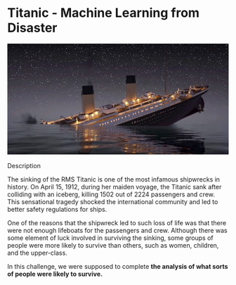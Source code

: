 # Titanic - Machine Learning from Disaster

![Titanic](https://github.com/u-prashant/Machine-Learning-Kaggle-Competitions/blob/master/Titanic/Titanic.jpg)

Description

The sinking of the RMS Titanic is one of the most infamous shipwrecks in history. On April 15, 1912, during her maiden voyage, 
the Titanic sank after colliding with an iceberg, killing 1502 out of 2224 passengers and crew. This sensational tragedy shocked 
the international community and led to better safety regulations for ships.

One of the reasons that the shipwreck led to such loss of life was that there were not enough lifeboats for the passengers and crew. 
Although there was some element of luck involved in surviving the sinking, some groups of people were more likely to survive than others, 
such as women, children, and the upper-class.

In this challenge, we were supposed to complete **the analysis of what sorts of people were likely to survive.** 
